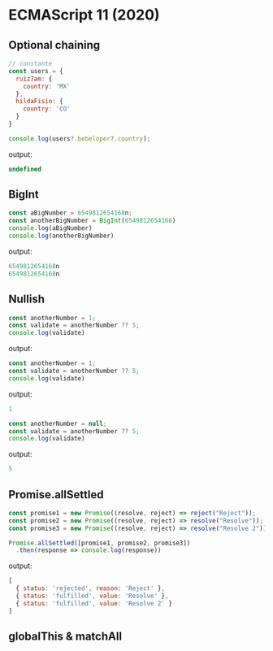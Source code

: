# ECMAScript 11 (2020)

## Optional chaining

```javascript
// constante
const users = {
  ruiz7am: {
    country: 'MX'
  },
  hildaFisio: {
    country: 'CO'
  }
}

console.log(users?.bebeloper?.country);
```

output:

```javascript
undefined
```

## BigInt

```javascript
const aBigNumber = 6549812654168n;
const anotherBigNumber = BigInt(6549812654168)
console.log(aBigNumber)
console.log(anotherBigNumber)
```

output:

```javascript
6549812654168n
6549812654168n
```

## Nullish

```javascript
const anotherNumber = 1;
const validate = anotherNumber ?? 5;
console.log(validate)
```

output:

```javascript
const anotherNumber = 1;
const validate = anotherNumber ?? 5;
console.log(validate)
```

output:

```javascript
1
```

```javascript
const anotherNumber = null;
const validate = anotherNumber ?? 5;
console.log(validate)
```

output:


```javascript
5
```

## Promise.allSettled

```javascript
const promise1 = new Promise((resolve, reject) => reject("Reject"));
const promise2 = new Promise((resolve, reject) => resolve("Resolve"));
const promise3 = new Promise((resolve, reject) => resolve("Resolve 2"))

Promise.allSettled([promise1, promise2, promise3])
  .then(response => console.log(response))
```

output:

```javascript
[
  { status: 'rejected', reason: 'Reject' },
  { status: 'fulfilled', value: 'Resolve' },
  { status: 'fulfilled', value: 'Resolve 2' }
]
```

## globalThis & matchAll

